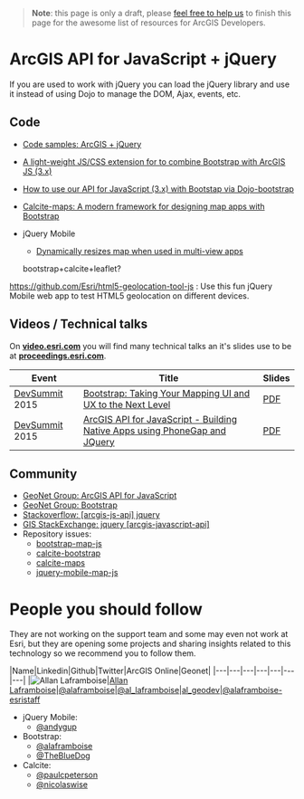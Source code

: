 > **Note**: this page is only a draft, please [feel free to help us](https://github.com/hhkaos/awesome-arcgis#contributions) to finish this page for the awesome list of resources for ArcGIS Developers.

# ArcGIS API for JavaScript + jQuery
If you are used to work with jQuery you can load the jQuery library and use it
instead of using Dojo to manage the DOM, Ajax, events, etc.

## Code
* [Code samples: ArcGIS + jQuery](https://esri-es.github.io/arcgis-web-samples/jquery/)
* [A light-weight JS/CSS extension for to combine Bootstrap with ArcGIS JS (3.x) ](https://github.com/Esri/bootstrap-map-js)
* [How to use our API for JavaScript (3.x) with Bootstap via Dojo-bootstrap](https://github.com/Esri/dojo-bootstrap-map-js)
* [Calcite-maps: A modern framework for designing map apps with Bootstrap](https://github.com/Esri/calcite-maps)
* jQuery Mobile
  * [Dynamically resizes map when used in multi-view apps](https://github.com/Esri/jquery-mobile-map-js)

   bootstrap+calcite+leaflet?

https://github.com/Esri/html5-geolocation-tool-js : Use this fun jQuery Mobile web app to test HTML5 geolocation on different devices.

## Videos / Technical talks
On [**video.esri.com**](http://video.esri.com/search/web-appbuilder) you will find many technical talks an it's slides use to be at [**proceedings.esri.com**](https://www.google.es/webhp?sourceid=chrome-instant&ion=1&espv=2&ie=UTF-8#q=site%3Aproceedings.esri.com%20appbuilder).

|Event|Title|Slides|
|---|---|---|
|[DevSummit](http://www.esri.com/events/devsummit) 2015|[Bootstrap: Taking Your Mapping UI and UX to the Next Level](http://video.esri.com/watch/4369/bootstrap-taking-your-mapping-ui-and-ux-to-the-next-level)|[PDF](http://proceedings.esri.com/library/userconf/devsummit15/papers/dev_int_154.pdf)|
|[DevSummit](http://www.esri.com/events/devsummit) 2015|[ArcGIS API for JavaScript - Building Native Apps using PhoneGap and JQuery](http://www.esri.com/videos/watch?videoid=4293&channelid=LegacyVideo&isLegacy=true&title=arcgis-api-for-javascript---building-native-apps-using-phonegap-and-jquery)| [PDF](http://proceedings.esri.com/library/userconf/devsummit15/papers/dev_int_170.pdf)

## Community
* [GeoNet Group: ArcGIS API for JavaScript](https://geonet.esri.com/community/developers/web-developers/arcgis-api-for-javascript)
* [GeoNet Group: Bootstrap](https://geonet.esri.com/groups/bootstrap)
* [Stackoverflow: [arcgis-js-api] jquery](http://stackoverflow.com/search?q=%5Barcgis-js-api%5D+jquery)
* [GIS StackExchange: jquery [arcgis-javascript-api] ](http://gis.stackexchange.com/search?tab=newest&q=jquery%20%5barcgis-javascript-api%5d)
* Repository issues:
  * [bootstrap-map-js](https://github.com/Esri/bootstrap-map-js/issues)
  * [calcite-bootstrap](https://github.com/Esri/calcite-bootstrap/issues)
  * [calcite-maps](https://github.com/Esri/calcite-maps/issues)
  * [jquery-mobile-map-js](https://github.com/Esri/jquery-mobile-map-js/issues)

# People you should follow
They are not working on the support team and some may even not work at Esri,
but they are opening some projects and sharing insights related to this
technology so we recommend you to follow them.

|Name|Linkedin|Github|Twitter|ArcGIS Online|Geonet|
|---|---|---|---|---|---|---|
|![Allan Laframboise](https://avatars2.githubusercontent.com/u/2539681?v=3&s=50)|[Allan Laframboise](https://www.linkedin.com/in/allan-laframboise-33745b8)|[@alaframboise](https://github.com/alaframboise)|[@al_laframboise](https://twitter.com/al_laframboise?lang=en)|[al_geodev](http://www.arcgis.com/home/search.html?q=owner:al_geodev)|[@alaframboise-esristaff](https://geonet.esri.com/people/alaframboise-esristaff)

* jQuery Mobile:
  * [@andygup](https://github.com/andygup)
* Bootstrap:
  * [@alaframboise](https://github.com/alaframboise)  
  * [@TheBlueDog](https://github.com/TheBlueDog)
* Calcite:
  * [@paulcpeterson](https://github.com/paulcpeterson)
  * [@nicolaswise](https://github.com/nicolaswise)
